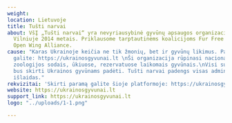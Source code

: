 ```yaml
---
weight: 
location: Lietuvoje
title: Tušti narvai
about: VšĮ „Tušti narvai“ yra nevyriausybinė gyvūnų apsaugos organizacija, įkurta
  Vilniuje 2014 metais. Priklausome tarptautinėms koalicijoms Fur Free Alliance ir
  Open Wing Alliance.
cause: "Karas Ukrainoje keičia ne tik žmonių, bet ir gyvūnų likimus. Padėti jiems
  galite: https://ukrainosgyvunai.lt \nŠi organizacija rūpinasi nacionaliniais parkais,
  zoologijos sodais, ūkiuose, rezervatuose laikomais gyvūnais.\nVisi surinkti pinigai
  bus skirti Ukrainos gyvūnams padėti. Tušti narvai padengs visas administracines
  išlaidas."
rekvizitai: 'Skirti paramą galite šioje platformoje: https://ukrainosgyvunai.lt'
website: https://ukrainosgyvunai.lt
support_link: https://ukrainosgyvunai.lt
logo: "../uploads/1-1.png"

---
```

